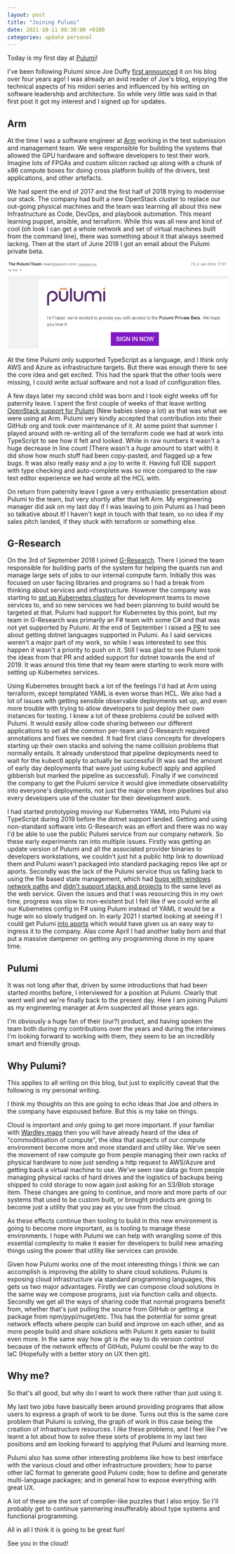 ```yaml
---
layout: post
title: "Joining Pulumi"
date: 2021-10-11 08:30:00 +0100
categories: update personal
---
```


Today is my first day at [Pulumi](https://www.pulumi.com/)!

I've been following Pulumi since Joe Duffy [first announced](http://joeduffyblog.com/2017/06/01/an-update-on-me-pulumi/) it on his blog over four years ago! I was already an avid reader of Joe's blog, enjoying the technical aspects of his midori series and influenced by his writing on software leadership and architecture. So while very little was said in that first post it got my interest and I signed up for updates.

## Arm

At the time I was a software engineer at [Arm](https://www.arm.com/) working in the test submission and management team. We were responsible for building the systems that allowed the GPU hardware and software developers to test their work. Imagine lots of FPGAs and custom silicon racked up along with a chunk of x86 compute boxes for doing cross platform builds of the drivers, test applications, and other artefacts.

We had spent the end of 2017 and the first half of 2018 trying to modernise our stack. The company had built a new OpenStack cluster to replace our out-going physical machines and the team was learning all about this new Infrastructure as Code, DevOps, and playbook automation. This meant learning puppet, ansible, and terraform. While this was all new and kind of cool (oh look I can get a whole network and set of virtual machines built from the command line), there was something about it that always seemed lacking. Then at the start of June 2018 I got an email about the Pulumi private beta.

![Pulumi private beta email](/assets/pulumi_private_beta.png)

At the time Pulumi only supported TypeScript as a language, and I think only AWS and Azure as infrastructure targets. But there was enough there to see the core idea and get excited. This had the spark that the other tools were missing, I could write actual software and not a load of configuration files.

A few days later my second child was born and I took eight weeks off for paternity leave. I spent the first couple of weeks of that leave writing [OpenStack support for Pulumi](https://github.com/pulumi/pulumi-openstack/tree/818d30ec785d09579da571a94e278289bfb880d8) (New babies sleep a lot) as that was what we were using at Arm. Pulumi very kindly accepted that contribution into their GitHub org and took over maintenance of it. At some point that summer I played around with re-writing all of the terraform code we had at work into TypeScript to see how it felt and looked. While in raw numbers it wasn't a huge decrease in line count (There wasn't a _huge_ amount to start with) it did show how much stuff had been copy-pasted, and flagged up a few bugs. It was also really easy and a joy to write it. Having full IDE support with type checking and auto-complete was so nice compared to the raw text editor experience we had wrote all the HCL with.

On return from paternity leave I gave a very enthusiastic presentation about Pulumi to the team, but very shortly after that left Arm. My engineering manager did ask on my last day if I was leaving to join Pulumi as I had been so talkative about it! I haven't kept in touch with that team, so no idea if my sales pitch landed, if they stuck with terraform or something else.

## G-Research

On the 3rd of September 2018 I joined [G-Research](https://www.gresearch.co.uk/). There I joined the team responsible for building parts of the system for helping the quants run and manage large sets of jobs to our internal compute farm. Initially this was focused on user facing libraries and programs so I had a break from thinking about services and infrastructure. However the company was starting to [set up Kubernetes clusters](https://www.gresearch.co.uk/article/kubernetes-on-windows-are-we-crazy/) for development teams to move services to, and so new services we had been planning to build would be targeted at that. Pulumi had support for Kubernetes by this point, but my team in G-Research was primarily an F# team with some C# and that was not yet supported by Pulumi. At the end of September I raised a [PR](https://github.com/pulumi/pulumi/pull/2003) to see about getting dotnet languages supported in Pulumi. As I said services weren't a major part of my work, so while I was interested to see this happen it wasn't a priority to push on it. Still I was glad to see Pulumi took the ideas from that PR and added support for dotnet towards the end of 2019. It was around this time that my team were starting to work more with setting up Kubernetes services.

Using Kubernetes brought back a lot of the feelings I'd had at Arm using terraform, except templated YAML is even worse than HCL. We also had a lot of issues with getting sensible observable deployments set up, and even more trouble with trying to allow developers to just deploy their own instances for testing. I knew a lot of these problems _could_ be solved with Pulumi. It would easily allow code sharing between our different applications to set all the common per-team and G-Research required annotations and fixes we needed. It had first class concepts for developers starting up their own stacks and solving the name collision problems that normally entails. It already understood that pipeline deployments need to wait for the kubectl apply to actually be successful (It was sad the amount of early day deployments that were just using kubectl apply and applied gibberish but marked the pipeline as successful). Finally if we convinced the company to get the Pulumi service it would give immediate observability into everyone's deployments, not just the major ones from pipelines but also every developers use of the cluster for their development work.

I had started prototyping moving our Kubernetes YAML into Pulumi via TypeScript during 2019 before the dotnet support landed. Getting and using non-standard software into G-Research was an effort and there was no way I'd be able to use the public Pulumi service from our company network. So these early experiments ran into multiple issues. Firstly was getting an update version of Pulumi and all the associated provider binaries to developers workstations, we couldn't just hit a public http link to download them and Pulumi wasn't packaged into standard packaging repos like apt or aports. Secondly was the lack of the Pulumi service thus us falling back to using the file based state management, which had [bugs with windows network paths](https://github.com/pulumi/pulumi/issues/2693) and [didn't support stacks and projects](https://github.com/pulumi/pulumi/issues/2522) to the same level as the web service. Given the issues and that I was resourcing this in my own time, progress was slow to non-existent but I felt like if we could write all our Kubernetes config in F# using Pulumi instead of YAML it would be a huge win so slowly trudged on. In early 2021 I started looking at seeing if I could get Pulumi [into aports](https://github.com/pulumi/pulumi/pull/6016) which would have given us an easy way to ingress it to the company. Alas come April I had another baby born and that put a massive dampener on getting any programming done in my spare time.

## Pulumi

It was not long after that, driven by some introductions that had been started months before, I interviewed for a position at Pulumi. Clearly that went well and we're finally back to the present day. Here I am joining Pulumi as my engineering manager at Arm suspected all those years ago.

I'm obviously a huge fan of their (our?) product, and having spoken the team both during my contributions over the years and during the interviews I'm looking forward to working with them, they seem to be an incredibly smart and friendly group.

## Why Pulumi?

This applies to all writing on this blog, but just to explicitly caveat that the following is my personal writing.

I think my thoughts on this are going to echo ideas that Joe and others in the company have espoused before. But this is my take on things.

Cloud is important and only going to get more important. If your familiar with [Wardley maps](https://medium.com/wardleymaps) then you will have already heard of the idea of "commoditisation of compute", the idea that aspects of our compute environment become more and more standard and utility like. We've seen the movement of raw compute go from people managing their own racks of physical hardware to now just sending a http request to AWS/Azure and getting back a virtual machine to use. We've seen raw data go from people managing physical racks of hard drives and the logistics of backups being shipped to cold storage to now again just asking for an S3/Blob storage item. These changes are going to continue, and more and more parts of our systems that used to be custom built, or brought products are going to become just a utility that you pay as you use from the cloud.

As these effects continue then tooling to build in this new environment is going to become more important, as is tooling to manage these environments. I hope with Pulumi we can help with wrangling some of this essential complexity to make it easier for developers to build new amazing things using the power that utility like services can provide.

Given how Pulumi works one of the most interesting things I think we can accomplish is improving the ability to share cloud solutions. Pulumi is exposing cloud infrastructure via standard programming languages, this gets us two major advantages. Firstly we can compose cloud solutions in the same way we compose programs, just via function calls and objects. Secondly we get all the ways of sharing code that normal programs benefit from, whether that's just pulling the source from GitHub or getting a package from npm/pypi/nuget/etc. This has the potential for some great network effects where people can build and improve on each other, and as more people build and share solutions with Pulumi it gets easier to build even more. In the same way how git is _the_ way to do version control because of the network effects of GitHub, Pulumi could be _the_ way to do IaC (Hopefully with a better story on UX then git).

## Why me?

So that's all good, but why do I want to work there rather than just using it.

My last two jobs have basically been around providing programs that allow users to express a graph of work to be done. Turns out this is the same core problem that Pulumi is solving, the graph of work in this case being the creation of infrastructure resources. I _like_ these problems, and I feel like I've learnt a lot about how to solve these sorts of problems in my last two positions and am looking forward to applying that Pulumi and learning more.

Pulumi also has some other interesting problems like how to best interface with the various cloud and other infrastructure providers; how to parse other IaC format to generate good Pulumi code; how to define and generate multi-language packages; and in general how to expose everything with great UX.

A lot of these are the sort of compiler-like puzzles that I also enjoy. So I'll probably get to continue yammering insufferably about type systems and functional programming.

All in all I think it is going to be great fun!

See you in the cloud!